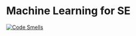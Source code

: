 # Machine Learning for SE

[![Code Smells](https://sonarcloud.io/api/project_badges/measure?project=giulia97-w_ISW2--project&metric=code_smells)](https://sonarcloud.io/summary/new_code?id=giulia97-w_ISW2--project)
